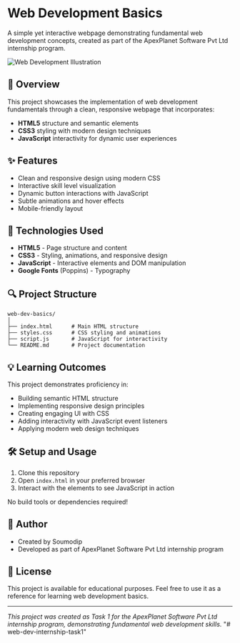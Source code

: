 # Web Development Basics

A simple yet interactive webpage demonstrating fundamental web development concepts, created as part of the ApexPlanet Software Pvt Ltd internship program.

![Web Development Illustration](https://images.unsplash.com/photo-1498050108023-c5249f4df085?ixlib=rb-4.0.3&auto=format&fit=crop&w=600&h=300&q=80)

## 📌 Overview

This project showcases the implementation of web development fundamentals through a clean, responsive webpage that incorporates:

- **HTML5** structure and semantic elements
- **CSS3** styling with modern design techniques
- **JavaScript** interactivity for dynamic user experiences

## ✨ Features

- Clean and responsive design using modern CSS
- Interactive skill level visualization
- Dynamic button interactions with JavaScript
- Subtle animations and hover effects
- Mobile-friendly layout

## 🧰 Technologies Used

- **HTML5** - Page structure and content
- **CSS3** - Styling, animations, and responsive design
- **JavaScript** - Interactive elements and DOM manipulation
- **Google Fonts** (Poppins) - Typography


## 🔍 Project Structure

```
web-dev-basics/
│
├── index.html      # Main HTML structure
├── styles.css      # CSS styling and animations
├── script.js       # JavaScript for interactivity
└── README.md       # Project documentation
```

## 💡 Learning Outcomes

This project demonstrates proficiency in:

- Building semantic HTML structure
- Implementing responsive design principles
- Creating engaging UI with CSS
- Adding interactivity with JavaScript event listeners
- Applying modern web design techniques

## 🛠️ Setup and Usage

1. Clone this repository
2. Open `index.html` in your preferred browser
3. Interact with the elements to see JavaScript in action

No build tools or dependencies required!

## 👤 Author

- Created by Soumodip
- Developed as part of ApexPlanet Software Pvt Ltd internship program

## 📄 License

This project is available for educational purposes. Feel free to use it as a reference for learning web development basics.

---

*This project was created as Task 1 for the ApexPlanet Software Pvt Ltd internship program, demonstrating fundamental web development skills.*
"# web-dev-internship-task1" 
